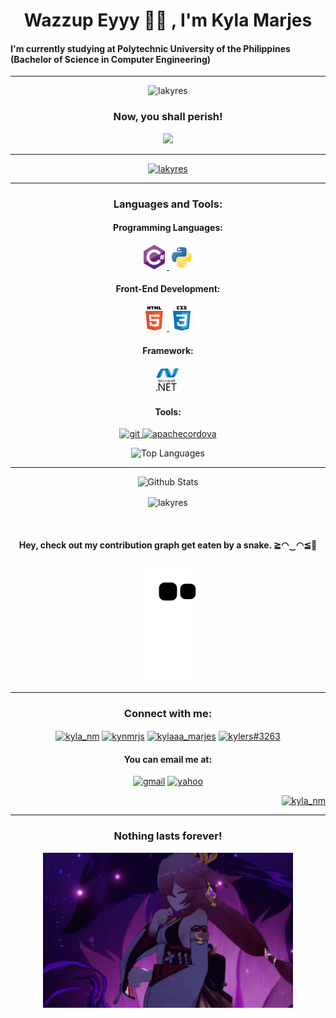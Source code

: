 <h1 align="center">Wazzup Eyyy 🤙🏻 , I'm Kyla Marjes</h1>

<h4>I'm currently studying at Polytechnic University of the Philippines (Bachelor of Science in Computer Engineering)</h4>

<hr size="100">

<p align="center"> <img src="https://komarev.com/ghpvc/?username=lakyres&label=Profile%20Views&color=0e75b6&style=flat" alt="lakyres" /> </p>

<h3 align="center">Now, you shall perish!</h3>

<p align="center" ><img src="https://github.com/lakyres/lakyres/blob/main/raiden%20burst.gif" width="400"></p>

<hr size="100">


<div align="center"> <a href="https://github.com/ryo-ma/github-profile-trophy"><img src="https://github-profile-trophy.vercel.app/?username=lakyres&theme=radical&row=2&column=3" alt="lakyres" /></a> </p>
</div>

<hr size="100">

<h3 align="center">Languages and Tools:</h3>

<h4 align="center">Programming Languages:</h4>

<p align="center"> 
<a href="https://www.w3schools.com/cs/" target="_blank" rel="noreferrer"> <img src="https://raw.githubusercontent.com/devicons/devicon/master/icons/csharp/csharp-original.svg" alt="csharp" width="40" height="40"/> </a>
<a href="https://www.python.org" target="_blank" rel="noreferrer"> <img src="https://raw.githubusercontent.com/devicons/devicon/master/icons/python/python-original.svg" alt="python" width="40" height="40"/> </a>
</p>

<h4 align="center">Front-End Development:</h4>

<p align="center"> 
<a href="https://www.w3.org/html/" target="_blank" rel="noreferrer"> <img src="https://raw.githubusercontent.com/devicons/devicon/master/icons/html5/html5-original-wordmark.svg" alt="html5" width="40" height="40"/> </a>
<a href="https://www.w3schools.com/css/" target="_blank" rel="noreferrer"> <img src="https://raw.githubusercontent.com/devicons/devicon/master/icons/css3/css3-original-wordmark.svg" alt="css3" width="40" height="40"/> </a> 
</p>

<h4 align="center">Framework:</h4>

<p align="center"> 
<a href="https://dotnet.microsoft.com/" target="_blank" rel="noreferrer"> <img src="https://raw.githubusercontent.com/devicons/devicon/master/icons/dot-net/dot-net-original-wordmark.svg" alt="dotnet" width="40" height="40"/> </a> 
</p>

<h4 align="center">Tools:</h4>

<p align="center"> 
<a href="https://git-scm.com/" target="_blank" rel="noreferrer"> <img src="https://www.vectorlogo.zone/logos/git-scm/git-scm-icon.svg" alt="git" width="40" height="40"/> </a> 
<a href="https://cordova.apache.org/" target="_blank" rel="noreferrer"> <img src="https://www.vectorlogo.zone/logos/apache_cordova/apache_cordova-icon.svg" alt="apachecordova" width="40" height="40"/> </a>
</p>

<div align="center">

![Top Languages](https://github-readme-stats.vercel.app/api/top-langs/?username=lakyres&show_icons=true&theme=radical)

<hr size="100">

![Github Stats](https://github-readme-stats.vercel.app/api?username=lakyres&count_private=true&show_icons=true&theme=radical)

<p><img align="center" src="https://github-readme-streak-stats.herokuapp.com/?user=lakyres&&theme=radical" alt="lakyres" /></p>

<br> 

<h4 align="center">Hey, check out my contribution graph get eaten by a snake. ≧◠‿◠≦🤘</h4>

![snake gif](https://github.com/lakyres/lakyres/blob/output/github-contribution-grid-snake.svg)

</div>

<hr size="100">

<h3 align="center">Connect with me:</h3>
<p align="center">
<a href="https://twitter.com/kyla_nm" target="blank"><img align="center" src="https://raw.githubusercontent.com/rahuldkjain/github-profile-readme-generator/master/src/images/icons/Social/twitter.svg" alt="kyla_nm" height="30" width="40" /></a>
<a href="https://web.facebook.com/kynmrjs/" target="blank"><img align="center" src="https://raw.githubusercontent.com/rahuldkjain/github-profile-readme-generator/master/src/images/icons/Social/facebook.svg" alt="kynmrjs" height="30" width="40" /></a>
<a href="https://instagram.com/kylaaa_marjes" target="blank"><img align="center" src="https://raw.githubusercontent.com/rahuldkjain/github-profile-readme-generator/master/src/images/icons/Social/instagram.svg" alt="kylaaa_marjes" height="30" width="40" /></a>
<a href="https://discord.gg/kylers#3263" target="blank"><img align="center" src="https://raw.githubusercontent.com/rahuldkjain/github-profile-readme-generator/master/src/images/icons/Social/discord.svg" alt="kylers#3263" height="30" width="40" /></a>
</p>

<h4 align="center">You can email me at: </h4>
 <p align="center"> <a href="mailto:kylamarjes11@gmail.com"><img src="https://cdn-icons-png.flaticon.com/512/281/281769.png" alt="gmail" height="32" width="42"></a>
<a href="mailto:kylamarjes11@yahoo.com"><img src="https://www.kindpng.com/picc/m/354-3541882_a-purple-email-icon-logo-yahoo-mail-png.png" height="30" width="40" alt="yahoo"></a> </p>

<p align="right"> <a href="https://twitter.com/kyla_nm" target="blank"><img src="https://img.shields.io/twitter/follow/kyla_nm?logo=twitter&style=for-the-badge" alt="kyla_nm" /></a> </p>

<hr size="100">

<h3 align="center">Nothing lasts forever!</h3>

<p align="center" ><img src="https://github.com/lakyres/lakyres/blob/main/yae%20miko%20burst.gif" width="400"></p>

<!---
lakyres/lakyres is a ✨ special ✨ repository because its `memyselfandi.md` (this file) appears on your GitHub profile.
You can click the Preview link to take a look at your changes.
--->

